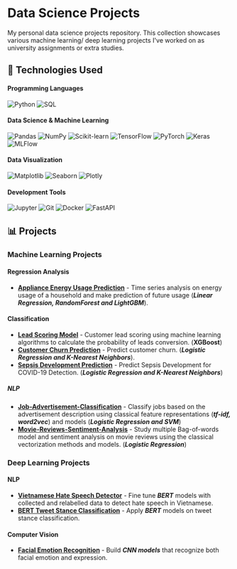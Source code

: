 # Data Science Projects
My personal data science projects repository. This collection showcases various machine learning/ deep learning  projects I've worked on as university assignments or extra studies.

## 🚀 Technologies Used

#### Programming Languages
![Python](https://img.shields.io/badge/Python-3776AB?logo=python&logoColor=white)
![SQL](https://img.shields.io/badge/SQL-000000?logo=mysql&logoColor=white)

#### Data Science & Machine Learning
![Pandas](https://img.shields.io/badge/Pandas-150458?logo=pandas&logoColor=white)
![NumPy](https://img.shields.io/badge/Numpy-013243?logo=numpy&logoColor=white)
![Scikit-learn](https://img.shields.io/badge/scikit--learn-F7931E?logo=scikit-learn&logoColor=white)
![TensorFlow](https://img.shields.io/badge/TensorFlow-FF6F00?logo=tensorflow&logoColor=white)
![PyTorch](https://img.shields.io/badge/PyTorch-EE4C2C?logo=pytorch&logoColor=white)
![Keras](https://img.shields.io/badge/Keras-D00000?logo=keras&logoColor=white)
![MLFlow](https://img.shields.io/badge/MLFlow-0194E2?logo=mlflow&logoColor=white)

#### Data Visualization
![Matplotlib](https://img.shields.io/badge/Matplotlib-11557C?logo=matplotlib&logoColor=white)
![Seaborn](https://img.shields.io/badge/Seaborn-000000?logo=seaborn&logoColor=white)
![Plotly](https://img.shields.io/badge/Plotly-3F4F75?logo=plotly&logoColor=white)

#### Development Tools
![Jupyter](https://img.shields.io/badge/Jupyter-F37626?logo=jupyter&logoColor=white)
![Git](https://img.shields.io/badge/Git-F05032?logo=git&logoColor=white)
![Docker](https://img.shields.io/badge/Docker-2496ED?logo=docker&logoColor=white)
![FastAPI](https://img.shields.io/badge/FastAPI-009688?logo=fastapi&logoColor=white)


## 📊 Projects

### Machine Learning Projects
#### Regression Analysis
- **[Appliance Energy Usage Prediction](https://github.com/bitrao/data-science-projects/tree/main/lead-scoring)** - Time series analysis on energy usage of a household and make prediction of future usage (***Linear Regression, RandomForest and LightGBM***).

#### Classification
- **[Lead Scoring Model](https://github.com/bitrao/data-science-projects/tree/main/lead-scoring)** - Customer lead scoring using machine learning algorithms to calculate the probability of leads conversion. (**XGBoost**)
- **[Customer Churn Prediction](https://github.com/bitrao/Iranian-Telecom-Customer-Churn-Prediction)** - Predict customer churn. (***Logistic Regression and K-Nearest Neighbors***).
- **[Sepsis Development Prediction](https://github.com/bitrao/Sepsis-Development-During-ICU-Period-Prediction)** - Predict Sepsis Development for COVID-19 Detection. (***Logistic Regression and K-Nearest Neighbors***)
##### NLP
- **[Job-Advertisement-Classification](https://github.com/bitrao/Job-Advertisement-Classification)** - Classify jobs based on the advertisement description using classical feature representations (***tf-idf, word2vec***) and models (***Logistic Regression and SVM***)
- **[Movie-Reviews-Sentiment-Analysis](https://github.com/bitrao/Movie-Reviews-Sentiment-Analysis)** - Study multiple Bag-of-words model and sentiment analysis on movie reviews using the classical vectorization methods and models. (***Logistic Regression***)

### Deep Learning Projects
#### NLP
- **[Vietnamese Hate Speech Detector](https://github.com/bitrao/vietnamese-hate-speech-detection)** - Fine tune ***BERT*** models with collected and relabelled data to detect hate speech in Vietnamese.
- **[BERT Tweet Stance Classification](https://github.com/bitrao/BERT-tweet-stance-classification)** - Apply ***BERT*** models on tweet stance classification.
#### Computer Vision
- **[Facial Emotion Recognition](https://github.com/bitrao/facial-emotion-expression-recognition)** - Build ***CNN models*** that recognize both facial emotion and expression.

